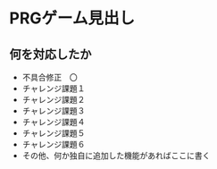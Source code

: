 # PRGゲーム見出し
## 何を対応したか

* 不具合修正　〇
* チャレンジ課題１
* チャレンジ課題２
* チャレンジ課題３
* チャレンジ課題４
* チャレンジ課題５
* チャレンジ課題６
* その他、何か独自に追加した機能があればここに書く
